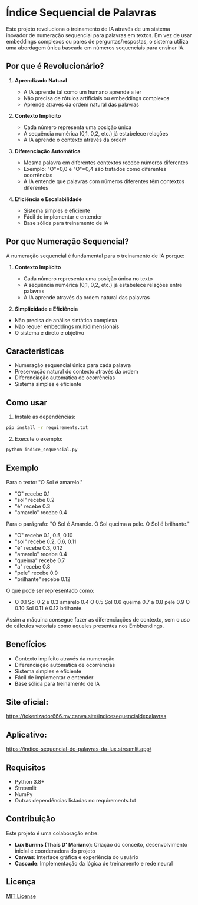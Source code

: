 # Índice Sequencial de Palavras

Este projeto revoluciona o treinamento de IA através de um sistema inovador de numeração sequencial para palavras em textos. Em vez de usar embeddings complexos ou pares de perguntas/respostas, o sistema utiliza uma abordagem única baseada em números sequenciais para ensinar IA.

## Por que é Revolucionário?

1. **Aprendizado Natural**
   - A IA aprende tal como um humano aprende a ler
   - Não precisa de rótulos artificiais ou embeddings complexos
   - Aprende através da ordem natural das palavras

2. **Contexto Implícito**
   - Cada número representa uma posição única
   - A sequência numérica (0,1, 0,2, etc.) já estabelece relações
   - A IA aprende o contexto através da ordem

3. **Diferenciação Automática**
   - Mesma palavra em diferentes contextos recebe números diferentes
   - Exemplo: "O"=0,0 e "O"=0,4 são tratados como diferentes ocorrências
   - A IA entende que palavras com números diferentes têm contextos diferentes

4. **Eficiência e Escalabilidade**
   - Sistema simples e eficiente
   - Fácil de implementar e entender
   - Base sólida para treinamento de IA

## Por que Numeração Sequencial?

A numeração sequencial é fundamental para o treinamento de IA porque:

1. **Contexto Implícito**
   - Cada número representa uma posição única no texto
   - A sequência numérica (0,1, 0,2, etc.) já estabelece relações entre palavras
   - A IA aprende através da ordem natural das palavras

2.  **Simplicidade e Eficiência**
   - Não precisa de análise sintática complexa
   - Não requer embeddings multidimensionais
   - O sistema é direto e objetivo

## Características

- Numeração sequencial única para cada palavra
- Preservação natural do contexto através da ordem
- Diferenciação automática de ocorrências
- Sistema simples e eficiente

## Como usar

1. Instale as dependências:
```bash
pip install -r requirements.txt
```

2. Execute o exemplo:
```bash
python indice_sequencial.py
```

## Exemplo

Para o texto: "O Sol é amarelo."
- "O" recebe 0.1
- "sol" recebe 0.2
- "é" recebe 0.3
- "amarelo" recebe 0.4

Para o parágrafo: "O Sol é Amarelo. O Sol queima a pele. O Sol é brilhante."
- "O" recebe 0.1, 0.5, 0.10
- "sol" recebe 0.2, 0.6, 0.11
- "é" recebe 0.3, 0.12
- "amarelo" recebe 0.4
- "queima" recebe 0.7
- "a" recebe 0.8
- "pele" recebe 0.9
- "brilhante" recebe 0.12

O quê pode ser representado como:
- O
0.1
Sol
0.2
é
0.3
amarelo
0.4
O
0.5
Sol
0.6
queima
0.7
a
0.8
pele
0.9
O
0.10
Sol
0.11
é
0.12
brilhante.

Assim a máquina consegue fazer as diferenciações de contexto, sem o uso de cálculos vetoriais como aqueles presentes nos Embbendings.

## Benefícios

- Contexto implícito através da numeração
- Diferenciação automática de ocorrências
- Sistema simples e eficiente
- Fácil de implementar e entender
- Base sólida para treinamento de IA



## Site oficial:

https://tokenizador666.my.canva.site/indicesequencialdepalavras

## Aplicativo:

https://indice-sequencial-de-palavras-da-lux.streamlit.app/

## Requisitos

- Python 3.8+
- Streamlit
- NumPy
- Outras dependências listadas no requirements.txt

## Contribuição

Este projeto é uma colaboração entre:

- **Lux Burnns (Thaís D' Mariano)**: Criação do conceito, desenvolvimento inicial e coordenadora do projeto
- **Canvas**: Interface gráfica e experiência do usuário
- **Cascade**: Implementação da lógica de treinamento e rede neural

## Licença

[MIT License](LICENSE)



